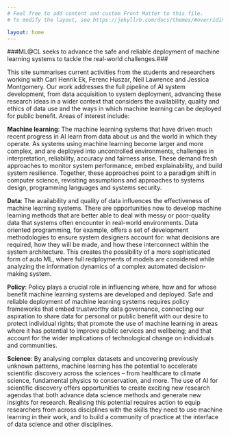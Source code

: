 ```yaml
---
# Feel free to add content and custom Front Matter to this file.
# To modify the layout, see https://jekyllrb.com/docs/themes/#overriding-theme-defaults

layout: home
---
```


###ML@CL seeks to advance the safe and reliable deployment of machine learning systems to tackle the real-world challenges.### 

This site summarises current activities from the students and researchers working with Carl Henrik Ek, Ferenc Huszar, Neil Lawrence and Jessica Montgomery. Our work addresses the full pipeline of AI system development, from data acquisition to system deployment, advancing these research ideas in a wider context that considers the availability, quality and ethics of data use and the ways in which machine learning can be deployed for public benefit. Areas of interest include:

**Machine learning**: The machine learning systems that have driven much recent progress in AI learn from data about us and the world in which they operate. As systems using machine learning become larger and more complex, and are deployed into uncontrolled environments, challenges in interpretation, reliability, accuracy and fairness arise. These demand fresh approaches to monitor system performance, embed explainability, and build system resilience.  Together, these approaches point to a paradigm shift in computer science, revisiting assumptions and approaches to systems design, programming languages and systems security.

**Data**: The availability and quality of data influences the effectiveness of machine learning systems. There are opportunities now to develop machine learning methods that are better able to deal with messy or poor-quality data that systems often encounter in real-world environments. Data oriented programming, for example, offers a set of development methodologies to ensure system designers account for: what decisions are required, how they will be made, and how these interconnect within the system architecture. This creates the possibility of a more sophisticated form of auto ML, where full redployments of models are considered while analyzing the information dynamics of a complex automated decision-making system.

**Policy**: Policy plays a crucial role in influencing where, how and for whose benefit machine learning systems are developed and deployed. Safe and reliable deployment of machine learning systems requires policy frameworks that embed trustworthy data governance, connecting our aspiration to share data for personal or public benefit with our desire to protect individual rights; that promote the use of machine learning in areas where it has potential to improve public services and wellbeing; and that account for the wider implications of technological change on individuals and communities.

**Science**: By analysing complex datasets and uncovering previously unknown patterns, machine learning has the potential to accelerate scientific discovery across the sciences – from healthcare to climate science, fundamental physics to conservation, and more. The use of AI for scientific discovery offers opportunities to create exciting new research agendas that both advance data science methods and generate new insights for research. Realising this potential requires action to equip researchers from across disciplines with the skills they need to use machine learning in their work, and to build a community of practice at the interface of data science and other disciplines.

